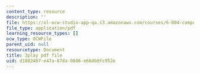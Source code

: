```yaml
---
content_type: resource
description: ''
file: https://ol-ocw-studio-app-qa.s3.amazonaws.com/courses/6-004-computation-structures-spring-2017/d1802407e47a67da9886e66db0fc952e_1shiN7898cc.pdf
file_type: application/pdf
learning_resource_types: []
ocw_type: OCWFile
parent_uid: null
resourcetype: Document
title: 3play pdf file
uid: d1802407-e47a-67da-9886-e66db0fc952e
---
```


